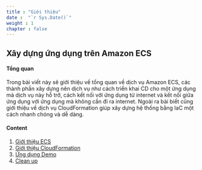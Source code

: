 ```yaml
---
title : "Giới thiệu"
date :  "`r Sys.Date()`" 
weight : 1 
chapter : false
---
```


## Xây dựng ứng dụng trên Amazon ECS

#### Tổng quan

Trong bài viết này sẽ giới thiệu về  tổng quan về dịch vụ Amazon ECS, các thành phần xây dựng nên dịch vụ như cách triển khai CD cho một ứng dụng mà dịch vụ này hỗ trỡ, cách kết nối với ứng dụng từ internet và kết nối giữa ứng dụng với ứng dụng mà không cần đi ra internet. Ngoài ra bài biết cũng giới thiệu về dịch vụ CloudFormation giúp xây dựng hệ thống bằng IaC một cách nhanh chóng và dễ dàng.

#### Content

1. [Giới thiệu ECS](1-introduce/)
2. [Giới thiệu CloudFormation](2-intro-cloudformation/)
3. [Ứng dụng Demo](3-demo)
4. [Clean up](4-cleanup/)
